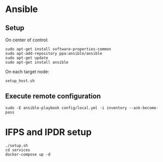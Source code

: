 # Ansible
## Setup
On center of control:
```
sudo apt-get install software-properties-common
sudo apt-add-repository ppa:ansible/ansible
sudo apt-get update
sudo apt-get install ansible
```

On each target node:
```
setup_host.sh
```

## Execute remote configuration
```
sudo -E ansible-playbook config/local.yml -i inventory --ask-become-pass
```

# IFPS and IPDR setup
```
./setup.sh
cd services
docker-compose up -d
```
